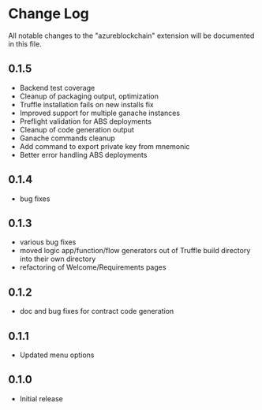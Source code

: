 # Change Log

All notable changes to the "azureblockchain" extension will be documented in this file.



## 0.1.5

- Backend test coverage 	
- Cleanup of packaging output, optimization 	
- Truffle installation fails on new installs fix 	
- Improved support for multiple ganache instances 	
- Preflight validation for ABS deployments 	
- Cleanup of code generation output 	
- Ganache commands cleanup 	
- Add command to export private key from mnemonic 	
- Better error handling ABS deployments

## 0.1.4

- bug fixes

## 0.1.3

- various bug fixes
- moved logic app/function/flow generators out of Truffle build directory into their own directory
- refactoring of Welcome/Requirements pages

## 0.1.2

- doc and bug fixes for contract code generation

## 0.1.1

- Updated menu options

## 0.1.0 

- Initial release

